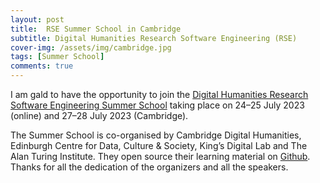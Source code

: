 ```yaml
---
layout: post
title:  RSE Summer School in Cambridge
subtitle: Digital Humanities Research Software Engineering (RSE)
cover-img: /assets/img/cambridge.jpg
tags: [Summer School]
comments: true
---
```


I am gald to have the opportunity to join the [Digital Humanities Research Software Engineering Summer School](https://www.cdh.cam.ac.uk/events/36442/) taking place on 24–25 July 2023 (online) and 27–28 July 2023 (Cambridge). 

The Summer School is co-organised by Cambridge Digital Humanities, Edinburgh Centre for Data, Culture & Society, King’s Digital Lab and The Alan Turing Institute. They open source their learning material on [Github](https://github.com/CambridgeDH/DH-RSE-Summer-School-2023). Thanks for all the dedication of the organizers and all the speakers.

